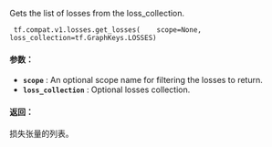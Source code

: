 Gets the list of losses from the loss_collection.

```
 tf.compat.v1.losses.get_losses(    scope=None,    loss_collection=tf.GraphKeys.LOSSES) 
```

#### 参数：
- **`scope`** : An optional scope name for filtering the losses to return.
- **`loss_collection`** : Optional losses collection.


#### 返回：
损失张量的列表。

